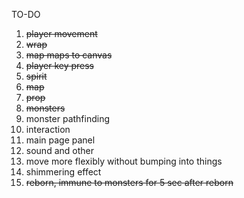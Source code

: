 TO-DO
1. <del>player movement</del>
2. <del>wrap</del>
3. <DEL>map maps to canvas</del>
4. <del>player key press</del>
5. <del>spirit</del>
6. <del>map</del>
7. <del>prop</del>
8. <del>monsters</del>
9. monster pathfinding 
10. interaction 
11. main page panel
12. sound and other
13. move more flexibly without bumping into things
14. shimmering effect
15. <del>reborn, immune to monsters for 5 sec after reborn</del>

